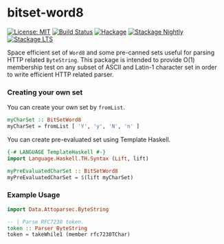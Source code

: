 # bitset-word8

[![License: MIT](https://img.shields.io/badge/License-MIT-brightgreen.svg)](https://opensource.org/licenses/MIT)
[![Build Status](https://travis-ci.org/nshimaza/bitset-word8.svg?branch=master)](https://travis-ci.org/nshimaza/bitset-word8)
[![Hackage](https://img.shields.io/hackage/v/bitset-word8.svg?style=flat)](https://hackage.haskell.org/package/bitset-word8)
[![Stackage Nightly](http://stackage.org/package/bitset-word8/badge/nightly)](http://stackage.org/nightly/package/bitset-word8)
[![Stackage LTS](http://stackage.org/package/bitset-word8/badge/lts)](http://stackage.org/lts/package/bitset-word8)

Space efficient set of `Word8` and some pre-canned sets useful for parsing HTTP related `ByteString`.
This package is intended to provide O(1) membership test on any subset of ASCII and Latin-1 character set
in order to write efficient HTTP related parser.

### Creating your own set

You can create your own set by `fromList`.

```haskell
myCharSet :: BitSetWord8
myCharSet = fromList [ 'Y', 'y', 'N', 'n' ]
```

You can create pre-evaluated set using Template Haskell.

```haskell
{-# LANGUAGE TemplateHaskell #-}
import Language.Haskell.TH.Syntax (Lift, lift)

myPreEvaluatedCharSet :: BitSetWord8
myPreEvaluatedCharSet = $(lift myCharSet)
```

### Example Usage

```haskell
import Data.Attoparsec.ByteString

-- | Parse RFC7230 token.
token :: Parser ByteString
token = takeWhile1 (member rfc7230TChar)
```